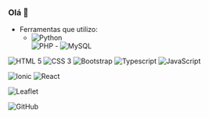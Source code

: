 ### Olá 👋

<!--
**DiasJulia/DiasJulia** is a ✨ _special_ ✨ repository because its `README.md` (this file) appears on your GitHub profile.

Here are some ideas to get you started:

- 🔭 I’m currently working on ...
- 🌱 I’m currently learning ...
- 👯 I’m looking to collaborate on ...
- 🤔 I’m looking for help with ...
- 💬 Ask me about ...
- 📫 How to reach me: ...
- 😄 Pronouns: ...
- ⚡ Fun fact: ...
-->

 - Ferramentas que utilizo: 
     - ![Python](https://img.shields.io/badge/-Python-black?style=flat&logo=python) <br> ![PHP](https://img.shields.io/badge/-PHP-563D7C?style=flat&logo=PHP)     - ![MySQL](https://img.shields.io/badge/-MySQL-black?style=flat&logo=MySQL&logoColor=white) 





![HTML 5](https://img.shields.io/badge/-HTML%205-E34F26?style=flat&logo=HTML5&logoColor=white) 
![CSS 3](https://img.shields.io/badge/-CSS%203-1572B6?style=flat&logo=CSS3) 
![Bootstrap](https://img.shields.io/badge/-Bootstrap-purple?style=flat&logo=bootstrap)
![Typescript](https://img.shields.io/badge/-Typescript-red?style=flat&logo=typescript) 
![JavaScript](https://img.shields.io/badge/-JavaScript-yellow?style=flat&logo=JavaScript) 

![Ionic](https://img.shields.io/badge/-Ionic-white?style=flat&logo=Ionic)
![React](https://img.shields.io/badge/-React-blue?style=flat&logo=react) 

![Leaflet](https://img.shields.io/badge/-Leaflet-green?style=flat&logo=leaflet) 

![GitHub](https://img.shields.io/badge/-GitHub-181717?style=flat&logo=GitHub)
